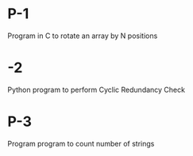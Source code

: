 # P-1
Program in C to rotate an array by N positions

# -2
Python program to perform Cyclic Redundancy Check

# P-3
Program program to count number of strings
